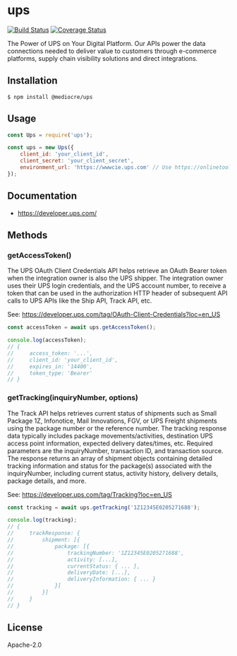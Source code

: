 # ups

[![Build Status](https://github.com/mediocre/ups/workflows/test/badge.svg?branch=main)](https://github.com/mediocre/ups/actions?query=workflow%3Atest)
[![Coverage Status](https://coveralls.io/repos/mediocre/ups/badge.svg?branch=main)](https://coveralls.io/r/mediocre/ups?branch=main)

The Power of UPS on Your Digital Platform. Our APIs power the data connections needed to deliver value to customers through e-commerce platforms, supply chain visibility solutions and direct integrations.

## Installation

```
$ npm install @mediocre/ups
```

## Usage

```javascript
const Ups = require('ups');

const ups = new Ups({
    client_id: 'your_client_id',
    client_secret: 'your_client_secret',
    environment_url: 'https://wwwcie.ups.com' // Use https://onlinetools.ups.com for production
});
```

## Documentation

- https://developer.ups.com/

## Methods

### getAccessToken()

The UPS OAuth Client Credentials API helps retrieve an OAuth Bearer token when the integration owner is also the UPS shipper. The integration owner uses their UPS login credentials, and the UPS account number, to receive a token that can be used in the authorization HTTP header of subsequent API calls to UPS APIs like the Ship API, Track API, etc.

See: https://developer.ups.com/tag/OAuth-Client-Credentials?loc=en_US

```javascript
const accessToken = await ups.getAccessToken();

console.log(accessToken);
// {
//     access_token: '...',
//     client_id: 'your_client_id',
//     expires_in: '14400',
//     token_type: 'Bearer'
// }
```

### getTracking(inquiryNumber, options)

The Track API helps retrieves current status of shipments such as Small Package 1Z, Infonotice, Mail Innovations, FGV, or UPS Freight shipments using the package number or the reference number. The tracking response data typically includes package movements/activities, destination UPS access point information, expected delivery dates/times, etc. Required parameters are the inquiryNumber, transaction ID, and transaction source. The response returns an array of shipment objects containing detailed tracking information and status for the package(s) associated with the inquiryNumber, including current status, activity history, delivery details, package details, and more.

See: https://developer.ups.com/tag/Tracking?loc=en_US

```javascript
const tracking = await ups.getTracking('1Z12345E0205271688');

console.log(tracking);
// {
//     trackResponse: {
//         shipment: [{
//             package: [{
//                 trackingNumber: '1Z12345E0205271688',
//                 activity: [...],
//                 currentStatus: { ... },
//                 deliveryDate: [...],
//                 deliveryInformation: { ... }
//             }]
//         }]
//     }
// }
```

## License

Apache-2.0